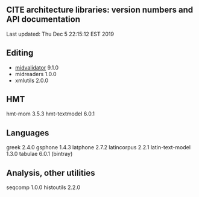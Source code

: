 ## CITE architecture libraries: version numbers and API documentation

Last updated: Thu Dec  5 22:15:12 EST 2019


## Editing

- [midvalidator](midvalidator/api/index.html) 9.1.0
- midreaders 1.0.0
- xmlutils 2.0.0

## HMT

hmt-mom 3.5.3
hmt-textmodel 6.0.1

## Languages

greek 2.4.0
gsphone 1.4.3
latphone 2.7.2
latincorpus 2.2.1
latin-text-model 1.3.0
tabulae 6.0.1 (bintray)

## Analysis, other utilities

seqcomp 1.0.0
histoutils 2.2.0

